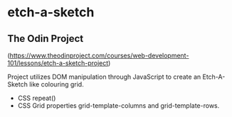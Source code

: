 # etch-a-sketch
## The Odin Project 
(https://www.theodinproject.com/courses/web-development-101/lessons/etch-a-sketch-project)



Project utilizes DOM manipulation through JavaScript to create an Etch-A-Sketch like colouring grid. 

- CSS repeat()
- CSS Grid properties grid-template-columns and grid-template-rows.
